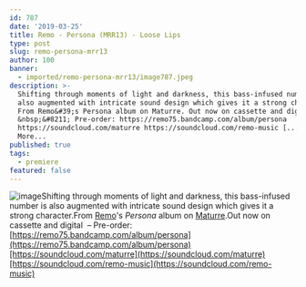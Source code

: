 ```yaml
---
id: 787
date: '2019-03-25'
title: Remo - Persona (MRR13) - Loose Lips
type: post
slug: remo-persona-mrr13
author: 100
banner:
  - imported/remo-persona-mrr13/image787.jpeg
description: >-
  Shifting through moments of light and darkness, this bass-infused number is
  also augmented with intricate sound design which gives it a strong character.
  From Remo&#39;s Persona album on Maturre. Out now on cassette and digital
  &nbsp;&#8211; Pre-order: https://remo75.bandcamp.com/album/persona
  https://soundcloud.com/maturre https://soundcloud.com/remo-music [...]Read
  More...
published: true
tags:
  - premiere
featured: false
---
```

![image](../imported/remo-persona-mrr13/image787.jpeg)Shifting through moments of light and darkness, this bass-infused number is also augmented with intricate sound design which gives it a strong character.From [Remo](https://www.discogs.com/artist/366422-Remo)'s _Persona_ album on [Maturre](https://www.residentadvisor.net/record-label.aspx?id=15337).Out now on cassette and digital  – Pre-order: [](https://remo75.bandcamp.com/album/persona)[https://remo75.bandcamp.com/album/persona](https://remo75.bandcamp.com/album/persona)[https://soundcloud.com/maturre](https://soundcloud.com/maturre)[https://soundcloud.com/remo-music](https://soundcloud.com/remo-music)